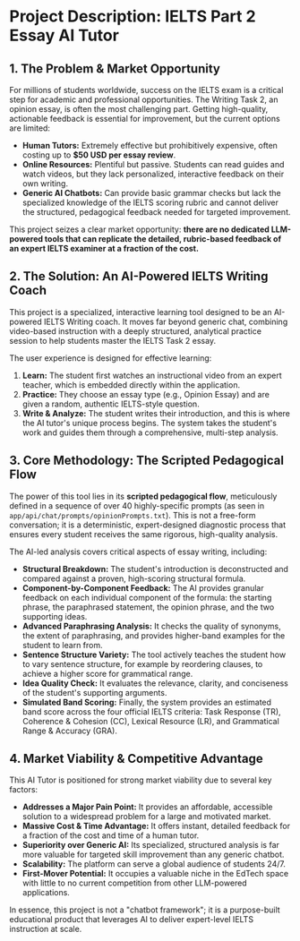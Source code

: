 # Project Description: IELTS Part 2 Essay AI Tutor

## 1. The Problem & Market Opportunity

For millions of students worldwide, success on the IELTS exam is a critical step for academic and professional opportunities. The Writing Task 2, an opinion essay, is often the most challenging part. Getting high-quality, actionable feedback is essential for improvement, but the current options are limited:

*   **Human Tutors:** Extremely effective but prohibitively expensive, often costing up to **$50 USD per essay review**.
*   **Online Resources:** Plentiful but passive. Students can read guides and watch videos, but they lack personalized, interactive feedback on their own writing.
*   **Generic AI Chatbots:** Can provide basic grammar checks but lack the specialized knowledge of the IELTS scoring rubric and cannot deliver the structured, pedagogical feedback needed for targeted improvement.

This project seizes a clear market opportunity: **there are no dedicated LLM-powered tools that can replicate the detailed, rubric-based feedback of an expert IELTS examiner at a fraction of the cost.**

## 2. The Solution: An AI-Powered IELTS Writing Coach

This project is a specialized, interactive learning tool designed to be an AI-powered IELTS Writing coach. It moves far beyond generic chat, combining video-based instruction with a deeply structured, analytical practice session to help students master the IELTS Task 2 essay.

The user experience is designed for effective learning:
1.  **Learn:** The student first watches an instructional video from an expert teacher, which is embedded directly within the application.
2.  **Practice:** They choose an essay type (e.g., Opinion Essay) and are given a random, authentic IELTS-style question.
3.  **Write & Analyze:** The student writes their introduction, and this is where the AI tutor's unique process begins. The system takes the student's work and guides them through a comprehensive, multi-step analysis.

## 3. Core Methodology: The Scripted Pedagogical Flow

The power of this tool lies in its **scripted pedagogical flow**, meticulously defined in a sequence of over 40 highly-specific prompts (as seen in `app/api/chat/prompts/opinionPrompts.txt`). This is not a free-form conversation; it is a deterministic, expert-designed diagnostic process that ensures every student receives the same rigorous, high-quality analysis.

The AI-led analysis covers critical aspects of essay writing, including:

*   **Structural Breakdown:** The student's introduction is deconstructed and compared against a proven, high-scoring structural formula.
*   **Component-by-Component Feedback:** The AI provides granular feedback on each individual component of the formula: the starting phrase, the paraphrased statement, the opinion phrase, and the two supporting ideas.
*   **Advanced Paraphrasing Analysis:** It checks the quality of synonyms, the extent of paraphrasing, and provides higher-band examples for the student to learn from.
*   **Sentence Structure Variety:** The tool actively teaches the student how to vary sentence structure, for example by reordering clauses, to achieve a higher score for grammatical range.
*   **Idea Quality Check:** It evaluates the relevance, clarity, and conciseness of the student's supporting arguments.
*   **Simulated Band Scoring:** Finally, the system provides an estimated band score across the four official IELTS criteria: Task Response (TR), Coherence & Cohesion (CC), Lexical Resource (LR), and Grammatical Range & Accuracy (GRA).

## 4. Market Viability & Competitive Advantage

This AI Tutor is positioned for strong market viability due to several key factors:

*   **Addresses a Major Pain Point:** It provides an affordable, accessible solution to a widespread problem for a large and motivated market.
*   **Massive Cost & Time Advantage:** It offers instant, detailed feedback for a fraction of the cost and time of a human tutor.
*   **Superiority over Generic AI:** Its specialized, structured analysis is far more valuable for targeted skill improvement than any generic chatbot.
*   **Scalability:** The platform can serve a global audience of students 24/7.
*   **First-Mover Potential:** It occupies a valuable niche in the EdTech space with little to no current competition from other LLM-powered applications.

In essence, this project is not a "chatbot framework"; it is a purpose-built educational product that leverages AI to deliver expert-level IELTS instruction at scale.